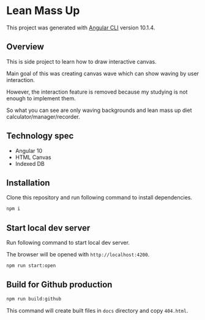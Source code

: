 # Lean Mass Up

This project was generated with [Angular CLI](https://github.com/angular/angular-cli) version 10.1.4.

## Overview

This is side project to learn how to draw interactive canvas.

Main goal of this was creating canvas wave which can show waving by user interaction.

However, the interaction feature is removed because my studying is not enough to implement them.

So what you can see are only waving backgrounds and lean mass up diet calculator/manager/recorder.

## Technology spec

- Angular 10
- HTML Canvas
- Indexed DB

## Installation

Clone this repository and run following command to install dependencies.

```bash
npm i
```

## Start local dev server

Run following command to start local dev server.

The browser will be opened with `http://localhost:4200`.

```bash
npm run start:open
```

## Build for Github production

```bash
npm run build:github
```

This command will create built files in `docs` directory and copy `404.html`.
